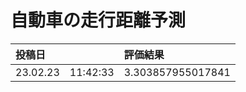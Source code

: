 # 自動車の走行距離予測

| 投稿日 | | 評価結果 |
|:---- |:----  |:----  |
| 23.02.23 | 11:42:33 | 3.303857955017841 |
